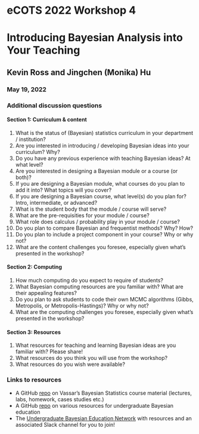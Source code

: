 # eCOTS 2022 Workshop 4
# Introducing Bayesian Analysis into Your Teaching
## Kevin Ross and Jingchen (Monika) Hu
### May 19, 2022

### Additional discussion questions 

#### Section 1: Curriculum & content

1. What is the status of (Bayesian) statistics curriculum in your department / institution?
2. Are you interested in introducing / developing Bayesian ideas into your curriculum? Why?
3. Do you have any previous experience with teaching Bayesian ideas? At what level?
4. Are you interested in designing a Bayesian module or a course (or both)?
5. If you are designing a Bayesian module, what courses do you plan to add it into? What topics will you cover?
6. If you are designing a Bayesian course, what level(s) do you plan for? Intro, intermediate, or advanced?
7. What is the student body that the module / course will serve?
8. What are the pre-requisities for your module / course?
9. What role does calculus / probability play in your module / course?
10. Do you plan to compare Bayesian and frequentist methods? Why? How?
11. Do you plan to include a project component in your course? Why or why not?
12. What are the content challenges you foresee, especially given what’s presented in the workshop?

#### Section 2: Computing

1. How much computing do you expect to require of students?
2. What Bayesian computing resources are you familiar with? What are their appealing features?
3. Do you plan to ask students to code their own MCMC algorithms (Gibbs, Metropolis, or Metropolis-Hastings)? Why or why not?
4. What are the computing challenges you foresee, especially given what’s presented in the workshop?

#### Section 3: Resources

1. What resources for teaching and learning Bayesian ideas are you familiar with? Please share!
2. What resources do you think you will use from the workshop?
3. What resources do you wish were available?


### Links to resources
- A GitHub [repo](https://github.com/monika76five/Undergrad-Bayesian-Course) on Vassar’s Bayesian Statistics course material (lectures, labs, homework, cases studies etc.)
- A GitHub [repo](https://monika76five.github.io/Undergrad-Bayesian-Education-Resources/) on various resources for undergraduate Bayesian education
- The [Undergraduate Bayesian Education Network](https://undergrad-bayes.netlify.app/network.html) with resources and an associated Slack channel for you to join!
